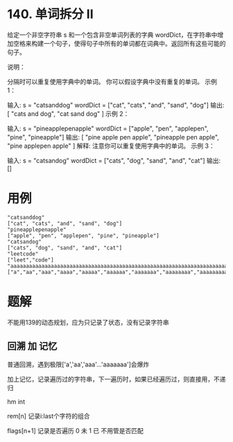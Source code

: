 # 140. 单词拆分 II
给定一个非空字符串 s 和一个包含非空单词列表的字典 wordDict，在字符串中增加空格来构建一个句子，使得句子中所有的单词都在词典中。返回所有这些可能的句子。

说明：

分隔时可以重复使用字典中的单词。
你可以假设字典中没有重复的单词。
示例 1：

输入:
s = "catsanddog"
wordDict = ["cat", "cats", "and", "sand", "dog"]
输出:
[
  "cats and dog",
  "cat sand dog"
]
示例 2：

输入:
s = "pineapplepenapple"
wordDict = ["apple", "pen", "applepen", "pine", "pineapple"]
输出:
[
  "pine apple pen apple",
  "pineapple pen apple",
  "pine applepen apple"
]
解释: 注意你可以重复使用字典中的单词。
示例 3：

输入:
s = "catsandog"
wordDict = ["cats", "dog", "sand", "and", "cat"]
输出:
[]


# 用例
```
"catsanddog"
["cat", "cats", "and", "sand", "dog"]
"pineapplepenapple"
["apple", "pen", "applepen", "pine", "pineapple"]
"catsandog"
["cats", "dog", "sand", "and", "cat"]
"leetcode"
["leet","code"]
"aaaaaaaaaaaaaaaaaaaaaaaaaaaaaaaaaaaaaaaaaaaaaaaaaaaaaaaaaaaaaaaaaaaaaaaaaaaaaaaaaaaaaaaaaaaaaaaaaaaaaaaaaaaaaaaaaaaaaaaaaaaaaaaaaaaaaaaaaaaaaaaaaaaaaab"
["a","aa","aaa","aaaa","aaaaa","aaaaaa","aaaaaaa","aaaaaaaa","aaaaaaaaa","aaaaaaaaaa"]
```


# 题解
不能用139的动态规划，应为只记录了状态，没有记录字符串

## 回溯 加 记忆

普通回溯，遇到极限['a','aa','aaa'...'aaaaaaa']会爆炸

加上记忆，记录遍历过的字符串，下一遍历时，如果已经遍历过，则直接用，不递归

hm int 

rem[n] 记录i:last个字符的组合

flags[n+1] 记录是否遍历 0 未 1 已
不用管是否匹配